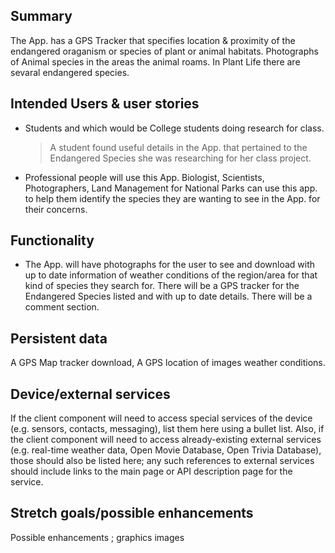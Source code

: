 ## Summary

The App. has a GPS Tracker that specifies location & proximity of the endangered oraganism or species of plant or animal habitats.
Photographs of Animal species in the areas the animal roams. In Plant Life there are sevaral endangered species.


## Intended Users & user stories

* Students and which would be College students doing research for class. 
    > A student found useful details in the App. that pertained to the Endangered Species she was researching for her class project. 

* Professional people will use this App. Biologist, Scientists, Photographers, Land Management for National Parks can use this app.
to help them identify the species they are wanting to see in the App. for their concerns.

## Functionality

* The App. will have photographs for the user to see and download with up to date information of weather conditions of the region/area for that kind of species they search for.  There will be a GPS tracker for the Endangered Species listed and with up to date details. There will be a comment section.
 

## Persistent data
A GPS Map tracker download, A GPS location of images weather conditions.
    
## Device/external services

If the client component will need to access special services of the device (e.g. sensors, contacts, messaging), list them here using a bullet list. Also, if the client component will need to access already-existing external services (e.g. real-time weather data, Open Movie Database, Open Trivia Database), those should also be listed here; any such references to external services should include links to the main page or API description page for the service.

## Stretch goals/possible enhancements 

Possible enhancements ; graphics images 

